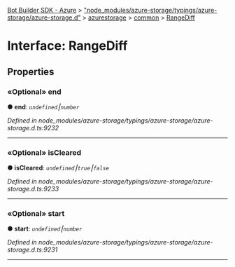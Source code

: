 [Bot Builder SDK - Azure](../README.md) > ["node_modules/azure-storage/typings/azure-storage/azure-storage.d"](../modules/_node_modules_azure_storage_typings_azure_storage_azure_storage_d_.md) > [azurestorage](../modules/_node_modules_azure_storage_typings_azure_storage_azure_storage_d_.azurestorage.md) > [common](../modules/_node_modules_azure_storage_typings_azure_storage_azure_storage_d_.azurestorage.common.md) > [RangeDiff](../interfaces/_node_modules_azure_storage_typings_azure_storage_azure_storage_d_.azurestorage.common.rangediff.md)



# Interface: RangeDiff


## Properties
<a id="end"></a>

### «Optional» end

**●  end**:  *`undefined`⎮`number`* 

*Defined in node_modules/azure-storage/typings/azure-storage/azure-storage.d.ts:9232*





___

<a id="iscleared"></a>

### «Optional» isCleared

**●  isCleared**:  *`undefined`⎮`true`⎮`false`* 

*Defined in node_modules/azure-storage/typings/azure-storage/azure-storage.d.ts:9233*





___

<a id="start"></a>

### «Optional» start

**●  start**:  *`undefined`⎮`number`* 

*Defined in node_modules/azure-storage/typings/azure-storage/azure-storage.d.ts:9231*





___


